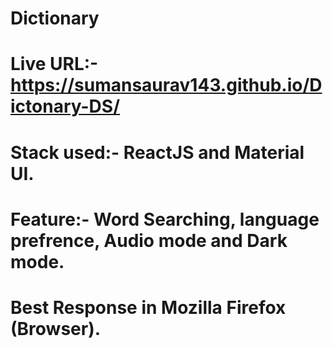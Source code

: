 <h1>Dictionary</h1>

# Live URL:- https://sumansaurav143.github.io/Dictonary-DS/

# Stack used:- ReactJS and Material UI.

# Feature:- Word Searching, language prefrence, Audio mode and Dark mode.

# Best Response in Mozilla Firefox (Browser).

